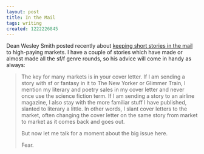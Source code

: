 ```yaml
---
layout: post
title: In the Mail
tags: writing
created: 1222226845
---
```

Dean Wesley Smith posted recently about [keeping short stories in the mail](http://deanwesleysmith.com/index.php/2008/09/17/keeping-short-stories-in-the-mail/) to high-paying markets.  I have a couple of stories which have made or almost made all the sf/f genre rounds, so his advice will come in handy as always:

> The key for many markets is in your cover letter. If I am sending a story with sf or fantasy in it to The New Yorker or Glimmer Train, I mention my literary and poetry sales in my cover letter and never once use the science fiction term.<!--break--> If I am sending a story to an airline magazine, I also stay with the more familiar stuff I have published, slanted to literary a little. In other words, I slant cover letters to the market, often changing the cover letter on the same story from market to market as it comes back and goes out.
>
>But now let me talk for a moment about the big issue here.
>
>Fear.
